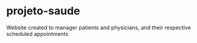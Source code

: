 # projeto-saude
 Website created to manager patients and physicians, and their respective scheduled appointments
